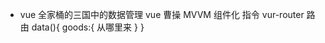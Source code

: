 - vue 全家桶的三国中的数据管理
  vue   曹操 MVVM 组件化 指令
  vur-router 路由
  data(){
    goods:{
      从哪里来
    }
  }